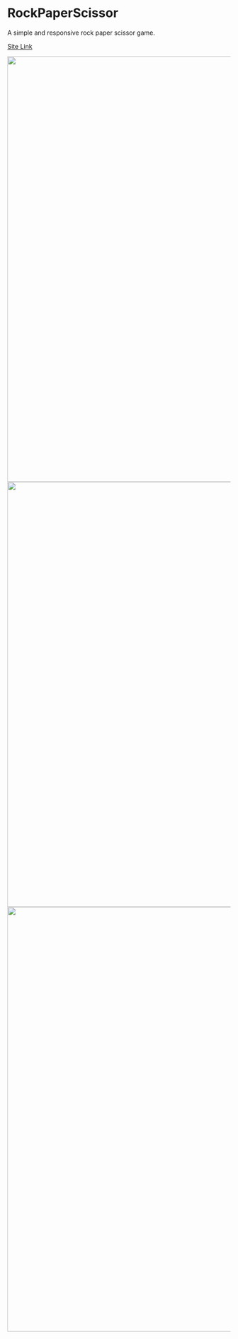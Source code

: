 # RockPaperScissor
A simple and responsive rock paper scissor game.

<a href="https://devletto.github.io/RockPaperScissor/game/mainmenu/mainmenu.html">Site Link</a>

<div align="center">
  <img width="1920" height="961" alt="ImageMenu" src="https://github.com/user-attachments/assets/0c9a2742-aabb-4571-9785-b92533d8fd86" />
</div>
<div align="center">
  <img width="1920" height="960" alt="ImageHtp" src="https://github.com/user-attachments/assets/5f0d4483-5762-4712-8678-d6ffbd7a828e" />
</div>
<div align="center">  
  <img width="1920" height="959" alt="ImageGame" src="https://github.com/user-attachments/assets/e1d3d6a6-d912-4ae4-8e1c-de4b36597d25" />
</div>
